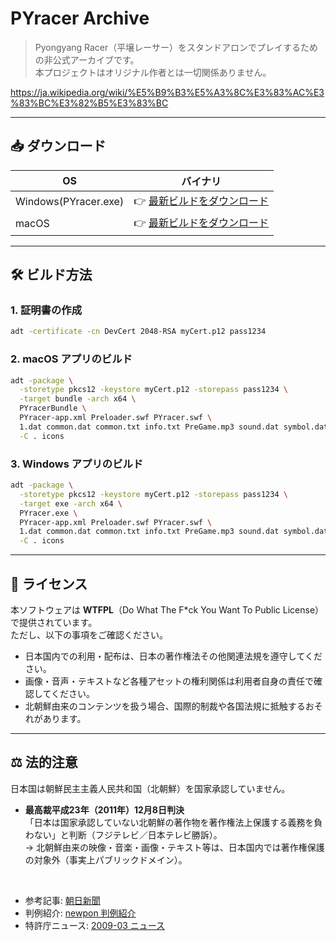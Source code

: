 
# PYracer Archive

> Pyongyang Racer（平壌レーサー）をスタンドアロンでプレイするための非公式アーカイブです。  
> 本プロジェクトはオリジナル作者とは一切関係ありません。

https://ja.wikipedia.org/wiki/%E5%B9%B3%E5%A3%8C%E3%83%AC%E3%83%BC%E3%82%B5%E3%83%BC

---

## 📥 ダウンロード

| OS | バイナリ |
| --- | --- |
| Windows(PYracer.exe) | 👉 [最新ビルドをダウンロード](https://github.com/hirossan4049/Pyongyang-Racer/releases/download/1.0.0/PYracerWindows.zip) |
| macOS | 👉 [最新ビルドをダウンロード](https://github.com/hirossan4049/Pyongyang-Racer/releases/download/1.0.0/PYracerMacOS.zip) |

---

## 🛠️ ビルド方法

### 1. 証明書の作成

```bash
adt -certificate -cn DevCert 2048-RSA myCert.p12 pass1234
```

### 2. macOS アプリのビルド

```bash
adt -package \
  -storetype pkcs12 -keystore myCert.p12 -storepass pass1234 \
  -target bundle -arch x64 \
  PYracerBundle \
  PYracer-app.xml Preloader.swf PYracer.swf \
  1.dat common.dat common.txt info.txt PreGame.mp3 sound.dat symbol.dat \
  -C . icons
```

### 3. Windows アプリのビルド

```bash
adt -package \
  -storetype pkcs12 -keystore myCert.p12 -storepass pass1234 \
  -target exe -arch x64 \
  PYracer.exe \
  PYracer-app.xml Preloader.swf PYracer.swf \
  1.dat common.dat common.txt info.txt PreGame.mp3 sound.dat symbol.dat \
  -C . icons
```

---

## 📄 ライセンス

本ソフトウェアは **WTFPL**（Do What The F\*ck You Want To Public License）で提供されています。  
ただし、以下の事項をご確認ください。

- 日本国内での利用・配布は、日本の著作権法その他関連法規を遵守してください。  
- 画像・音声・テキストなど各種アセットの権利関係は利用者自身の責任で確認してください。  
- 北朝鮮由来のコンテンツを扱う場合、国際的制裁や各国法規に抵触するおそれがあります。

---

## ⚖️ 法的注意

日本国は朝鮮民主主義人民共和国（北朝鮮）を国家承認していません。  

- **最高裁平成23年（2011年）12月8日判決**  
  「日本は国家承認していない北朝鮮の著作物を著作権法上保護する義務を負わない」と判断（フジテレビ／日本テレビ勝訴）。  
  → 北朝鮮由来の映像・音楽・画像・テキスト等は、日本国内では著作権保護の対象外（事実上パブリックドメイン）。
<br/>

- 参考記事: [朝日新聞](https://www.asahi.com/special/08001/TKY201112080593.html)  
- 判例紹介: [newpon 判例紹介](https://www.newpon.com/tm/hanketsu/supreme/s111208_NorthKorea.html)  
- 特許庁ニュース: [2009-03 ニュース](https://www.hanketsu.jiii.or.jp/hanketsu/jsp/hatumeisi/news/200903news.html)
